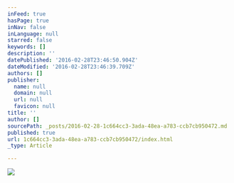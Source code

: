 ```yaml
---
inFeed: true
hasPage: true
inNav: false
inLanguage: null
starred: false
keywords: []
description: ''
datePublished: '2016-02-28T23:46:50.904Z'
dateModified: '2016-02-28T23:46:39.709Z'
authors: []
publisher:
  name: null
  domain: null
  url: null
  favicon: null
title: ''
author: []
sourcePath: _posts/2016-02-28-1c664cc3-3ada-48ea-a783-ccb7cb950472.md
published: true
url: 1c664cc3-3ada-48ea-a783-ccb7cb950472/index.html
_type: Article

---
```

![](https://the-grid-user-content.s3-us-west-2.amazonaws.com/b8ba0dd5-e241-451c-9960-0e8b46a57959.JPG)